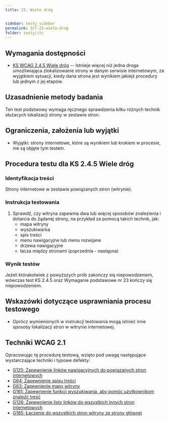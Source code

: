 ```yaml
---
title: 23. Wiele dróg


sidebar: testy_sidebar
permalink: ICT-23-wiele-drog
folder: testy/itc
---
```


## Wymagania dostępności

-   [KS WCAG 2.4.5 Wiele dróg](https://wcag.lepszyweb.pl/#multiple-ways) -- Istnieje więcej niż jedna droga umożliwiająca zlokalizowanie strony w danym serwisie internetowym, za wyjątkiem sytuacji, kiedy dana strona jest wynikiem jakiejś procedury lub jednym z jej etapów.

## Uzasadnienie metody badania
Ten test podstwowy wymaga ręcznego sprawdzenia kilku różnych technik służacych lokalizacji strony w zestawie stron.

## Ograniczenia, założenia lub wyjątki

-   Wyjątki: strony internetowe, które są wynikiem lub krokiem w procesie, nie są objęte tym testem.

## Procedura testu dla KS 2.4.5 Wiele dróg

### Identyfikacja treści
Strony internetowe w zestawie powiązanych stron (witrynie).

### Instrukcja testowania
1.  Sprawdź, czy witryna zapewnia dwa lub więcej sposobów znalezienia i dotarcia do żądanej strony, na przykład za pomocą takich technik, jak:
    -   mapa witryny
    -   wyszukiwarka
    -   spis treści
    -   menu nawigacyjne lub menu rozwijane
    -   drzewa nawigacyjne
    -   łacza między stronami (poprzednia - następna)

### Wynik testów
Jeżeli którakolwiek z powyższych prób zakończy się niepowodzeniem, wówczas test KS 2.4.5  oraz Wymaganie podstawowe nr 23 kończy się niepowodzeniem.

##  Wskazówki dotyczące usprawniania procesu testowego

-   Oprócz wymienionych w instrukcji testowania mogą istnieć inne sposoby lokalizacji stron w witrynie internetowej.

## Techniki WCAG 2.1
Opracowując tę procedurę testową, wzięto pod uwagę następujące wystarczające techniki i typowe defekty:
-   [G125: Zapewnienie linków nawigacyjnych do powiązanych stron internetowych](https://www.w3.org/TR/WCAG20-TECHS/G125.html)
-   [G64: Zapewnienie spisu treści](https://www.w3.org/TR/WCAG20-TECHS/G64.html)
-   [G63: Zapewnienie mapy witryny](https://www.w3.org/TR/WCAG20-TECHS/G63.html)
-   [G161: Zapewnienie funkcji wyszukiwania, aby pomóc użytkownikom znaleźć treść](https://www.w3.org/TR/WCAG20-TECHS/G161.html)
-   [G126: Zapewnienie listy linków do wszystkich innych stron internetowych](https://www.w3.org/TR/WCAG20-TECHS/G126.html)
-   [G185: Łączenie do wszystkich stron witryny ze strony głównej](https://www.w3.org/TR/WCAG20-TECHS/G185.html)
